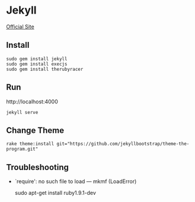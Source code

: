 

# Jekyll
[Official Site](http://jekyllbootstrap.com/)

## Install

    sudo gem install jekyll
    sudo gem install execjs
    sudo gem install therubyracer

## Run
http://localhost:4000

    jekyll serve

## Change Theme

    rake theme:install git="https://github.com/jekyllbootstrap/theme-the-program.git"

## Troubleshooting

* `require': no such file to load — mkmf (LoadError)

    sudo apt-get install ruby1.9.1-dev
